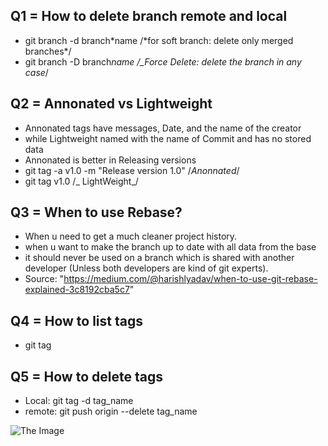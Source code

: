 ## Q1 = How to delete branch remote and local

- git branch -d branch*name /*for soft branch: delete only merged branches\*/
- git branch -D branch*name /\_Force Delete: delete the branch in any case*/

## Q2 = Annonated vs Lightweight

- Annonated tags have messages, Date, and the name of the creator
- while Lightweight named with the name of Commit and has no stored data
- Annonated is better in Releasing versions
- git tag -a v1.0 -m "Release version 1.0" /_Anonnated_/
- git tag v1.0 /_ LightWeight_/

## Q3 = When to use Rebase?

- When u need to get a much cleaner project history.
- when u want to make the branch up to date with all data from the base
- it should never be used on a branch which is shared with another developer (Unless both developers are kind of git experts).
- Source: "https://medium.com/@harishlyadav/when-to-use-git-rebase-explained-3c8192cba5c7"

## Q4 = How to list tags

- git tag

## Q5 = How to delete tags

- Local: git tag -d tag_name
- remote: git push origin --delete tag_name

![The Image](https://encrypted-tbn0.gstatic.com/images?q=tbn:ANd9GcRLat8bZvhXD3ChSXyzGsFVh6qgplm1KhYPKA&s)
